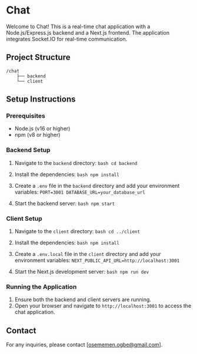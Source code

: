 # Chat

Welcome to Chat! This is a real-time chat application with a Node.js/Express.js backend and a Next.js frontend.
The application integrates Socket.IO for real-time communication.

## Project Structure

```
/chat
    ├── backend
    └── client
```

## Setup Instructions

### Prerequisites

- Node.js (v16 or higher)
- npm (v8 or higher)

### Backend Setup

1. Navigate to the `backend` directory:
        ```bash
        cd backend
        ```

2. Install the dependencies:
        ```bash
        npm install
        ```

3. Create a `.env` file in the `backend` directory and add your environment variables:
        ```
        PORT=3001
        DATABASE_URL=your_database_url
        ```

4. Start the backend server:
        ```bash
        npm start
        ```

### Client Setup

1. Navigate to the `client` directory:
        ```bash
        cd ../client
        ```

2. Install the dependencies:
        ```bash
        npm install
        ```

3. Create a `.env.local` file in the `client` directory and add your environment variables:
        ```
        NEXT_PUBLIC_API_URL=http://localhost:3001
        ```

4. Start the Next.js development server:
        ```bash
        npm run dev
        ```

### Running the Application

1. Ensure both the backend and client servers are running.
2. Open your browser and navigate to `http://localhost:3001` to access the chat application.

## Contact

For any inquiries, please contact [osememen.ogbe@gmail.com].
